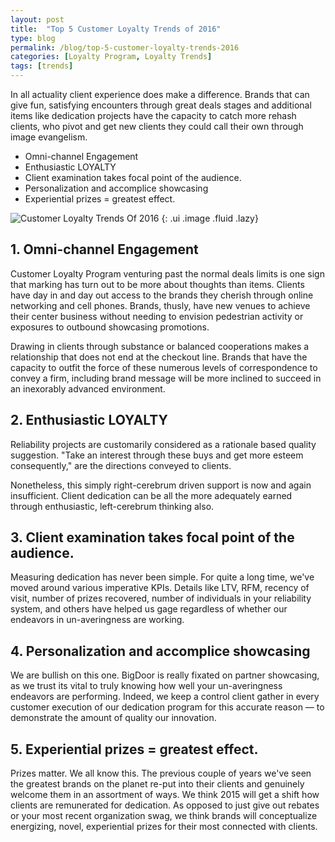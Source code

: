 ```yaml
---
layout: post
title:  "Top 5 Customer Loyalty Trends of 2016"
type: blog
permalink: /blog/top-5-customer-loyalty-trends-2016
categories: [Loyalty Program, Loyalty Trends]
tags: [trends]
---
```



In all actuality client experience does make a difference. Brands that can give fun, satisfying encounters through great deals stages and additional items like dedication projects have the capacity to catch more rehash clients, who pivot and get new clients they could call their own through image evangelism.

* Omni-channel Engagement
* Enthusiastic LOYALTY
* Client examination takes focal point of the audience.
* Personalization and accomplice showcasing
* Experiential prizes = greatest effect.

![Customer Loyalty Trends Of 2016](https://pegke.com/sites/default/files/uploads/top-5-customer-loyalty-trends-of-2015.jpg)
{: .ui .image .fluid .lazy}


## 1. Omni-channel Engagement
Customer Loyalty Program venturing past the normal deals limits is one sign that marking has turn out to be more about thoughts than items. Clients have day in and day out access to the brands they cherish through online networking and cell phones. Brands, thusly, have new venues to achieve their center business without needing to envision pedestrian activity or exposures to outbound showcasing promotions.

Drawing in clients through substance or balanced cooperations makes a relationship that does not end at the checkout line. Brands that have the capacity to outfit the force of these numerous levels of correspondence to convey a firm, including brand message will be more inclined to succeed in an inexorably advanced environment.



## 2. Enthusiastic LOYALTY
Reliability projects are customarily considered as a rationale based quality suggestion. "Take an interest through these buys and get more esteem consequently," are the directions conveyed to clients.

Nonetheless, this simply right-cerebrum driven support is now and again insufficient. Client dedication can be all the more adequately earned through enthusiastic, left-cerebrum thinking also.



## 3. Client examination takes focal point of the audience.
Measuring dedication has never been simple. For quite a long time, we've moved around various imperative KPIs. Details like LTV, RFM, recency of visit, number of prizes recovered, number of individuals in your reliability system, and others have helped us gage regardless of whether our endeavors in un-averingness are working.



## 4. Personalization and accomplice showcasing
We are bullish on this one. BigDoor is really fixated on partner showcasing, as we trust its vital to truly knowing how well your un-averingness endeavors are performing. Indeed, we keep a control client gather in every customer execution of our dedication program for this accurate reason — to demonstrate the amount of quality our innovation.



## 5. Experiential prizes = greatest effect.
Prizes matter. We all know this. The previous couple of years we've seen the greatest brands on the planet re-put into their clients and genuinely welcome them in an assortment of ways. We think 2015 will get a shift how clients are remunerated for dedication. As opposed to just give out rebates or your most recent organization swag, we think brands will conceptualize energizing, novel, experiential prizes for their most connected with clients.
